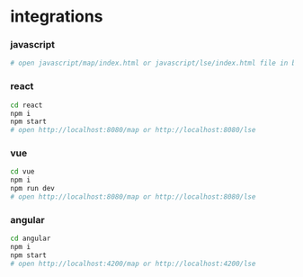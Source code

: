 # integrations

### javascript

```sh
# open javascript/map/index.html or javascript/lse/index.html file in browser
```

### react

```sh
cd react
npm i
npm start
# open http://localhost:8080/map or http://localhost:8080/lse
```

### vue

```sh
cd vue
npm i
npm run dev
# open http://localhost:8080/map or http://localhost:8080/lse
```

### angular

```sh
cd angular
npm i
npm start
# open http://localhost:4200/map or http://localhost:4200/lse
```
